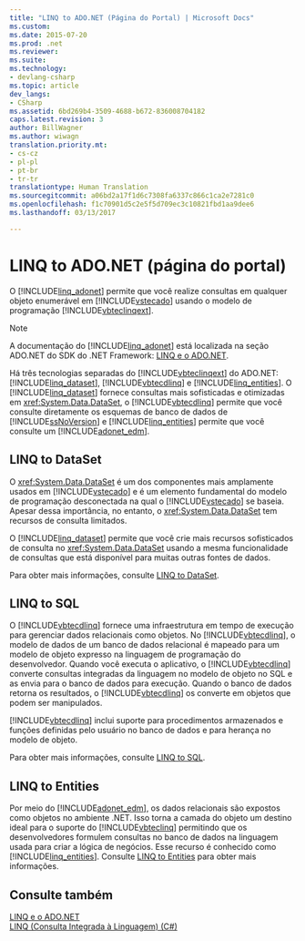 ```yaml
---
title: "LINQ to ADO.NET (Página do Portal) | Microsoft Docs"
ms.custom: 
ms.date: 2015-07-20
ms.prod: .net
ms.reviewer: 
ms.suite: 
ms.technology:
- devlang-csharp
ms.topic: article
dev_langs:
- CSharp
ms.assetid: 6bd269b4-3509-4688-b672-836008704182
caps.latest.revision: 3
author: BillWagner
ms.author: wiwagn
translation.priority.mt:
- cs-cz
- pl-pl
- pt-br
- tr-tr
translationtype: Human Translation
ms.sourcegitcommit: a06bd2a17f1d6c7308fa6337c866c1ca2e7281c0
ms.openlocfilehash: f1c70901d5c2e5f5d709ec3c10821fbd1aa9dee6
ms.lasthandoff: 03/13/2017

---
```

# <a name="linq-to-adonet-portal-page"></a>LINQ to ADO.NET (página do portal)
O [!INCLUDE[linq_adonet](../../../../csharp/programming-guide/concepts/linq/includes/linq_adonet_md.md)] permite que você realize consultas em qualquer objeto enumerável em [!INCLUDE[vstecado](../../../../csharp/programming-guide/concepts/linq/includes/vstecado_md.md)] usando o modelo de programação [!INCLUDE[vbteclinqext](../../../../csharp/getting-started/includes/vbteclinqext_md.md)].  
  
> [!NOTE]
>  A documentação do [!INCLUDE[linq_adonet](../../../../csharp/programming-guide/concepts/linq/includes/linq_adonet_md.md)] está localizada na seção ADO.NET do SDK do .NET Framework: [LINQ e o ADO.NET](http://msdn.microsoft.com/library/bf0c8f93-3ff7-49f3-8aed-f2b7ac938dec).  
  
 Há três tecnologias separadas do [!INCLUDE[vbteclinqext](../../../../csharp/getting-started/includes/vbteclinqext_md.md)] do ADO.NET: [!INCLUDE[linq_dataset](../../../../csharp/programming-guide/concepts/linq/includes/linq_dataset_md.md)], [!INCLUDE[vbtecdlinq](../../../../csharp/includes/vbtecdlinq_md.md)] e [!INCLUDE[linq_entities](../../../../csharp/programming-guide/concepts/linq/includes/linq_entities_md.md)]. O [!INCLUDE[linq_dataset](../../../../csharp/programming-guide/concepts/linq/includes/linq_dataset_md.md)] fornece consultas mais sofisticadas e otimizadas em <xref:System.Data.DataSet>, o [!INCLUDE[vbtecdlinq](../../../../csharp/includes/vbtecdlinq_md.md)] permite que você consulte diretamente os esquemas de banco de dados de [!INCLUDE[ssNoVersion](../../../../csharp/programming-guide/concepts/linq/includes/ssnoversion_md.md)] e [!INCLUDE[linq_entities](../../../../csharp/programming-guide/concepts/linq/includes/linq_entities_md.md)] permite que você consulte um [!INCLUDE[adonet_edm](../../../../csharp/programming-guide/concepts/linq/includes/adonet_edm_md.md)].  
  
## <a name="linq-to-dataset"></a>LINQ to DataSet  
 O <xref:System.Data.DataSet> é um dos componentes mais amplamente usados em [!INCLUDE[vstecado](../../../../csharp/programming-guide/concepts/linq/includes/vstecado_md.md)] e é um elemento fundamental do modelo de programação desconectada na qual o [!INCLUDE[vstecado](../../../../csharp/programming-guide/concepts/linq/includes/vstecado_md.md)] se baseia. Apesar dessa importância, no entanto, o <xref:System.Data.DataSet> tem recursos de consulta limitados.  
  
 O [!INCLUDE[linq_dataset](../../../../csharp/programming-guide/concepts/linq/includes/linq_dataset_md.md)] permite que você crie mais recursos sofisticados de consulta no <xref:System.Data.DataSet> usando a mesma funcionalidade de consultas que está disponível para muitas outras fontes de dados.  
  
 Para obter mais informações, consulte [LINQ to DataSet](http://msdn.microsoft.com/library/743e3755-3ecb-45a2-8d9b-9ed41f0dcf17).  
  
## <a name="linq-to-sql"></a>LINQ to SQL  
 O [!INCLUDE[vbtecdlinq](../../../../csharp/includes/vbtecdlinq_md.md)] fornece uma infraestrutura em tempo de execução para gerenciar dados relacionais como objetos. No [!INCLUDE[vbtecdlinq](../../../../csharp/includes/vbtecdlinq_md.md)], o modelo de dados de um banco de dados relacional é mapeado para um modelo de objeto expresso na linguagem de programação do desenvolvedor. Quando você executa o aplicativo, o [!INCLUDE[vbtecdlinq](../../../../csharp/includes/vbtecdlinq_md.md)] converte consultas integradas da linguagem no modelo de objeto no SQL e as envia para o banco de dados para execução. Quando o banco de dados retorna os resultados, o [!INCLUDE[vbtecdlinq](../../../../csharp/includes/vbtecdlinq_md.md)] os converte em objetos que podem ser manipulados.  
  
 [!INCLUDE[vbtecdlinq](../../../../csharp/includes/vbtecdlinq_md.md)] inclui suporte para procedimentos armazenados e funções definidas pelo usuário no banco de dados e para herança no modelo de objeto.  
  
 Para obter mais informações, consulte [LINQ to SQL](https://msdn.microsoft.com/library/bb386976).  
  
## <a name="linq-to-entities"></a>LINQ to Entities  
 Por meio do [!INCLUDE[adonet_edm](../../../../csharp/programming-guide/concepts/linq/includes/adonet_edm_md.md)], os dados relacionais são expostos como objetos no ambiente .NET. Isso torna a camada do objeto um destino ideal para o suporte do [!INCLUDE[vbteclinq](../../../../csharp/includes/vbteclinq_md.md)] permitindo que os desenvolvedores formulem consultas no banco de dados na linguagem usada para criar a lógica de negócios. Esse recurso é conhecido como [!INCLUDE[linq_entities](../../../../csharp/programming-guide/concepts/linq/includes/linq_entities_md.md)]. Consulte [LINQ to Entities](http://msdn.microsoft.com/library/641f9b68-9046-47a1-abb0-1c8eaeda0e2d) para obter mais informações.  
  
## <a name="see-also"></a>Consulte também  
 [LINQ e o ADO.NET](http://msdn.microsoft.com/library/bf0c8f93-3ff7-49f3-8aed-f2b7ac938dec)   
 [LINQ (Consulta Integrada à Linguagem) (C#)](../../../../csharp/programming-guide/concepts/linq/index.md)
